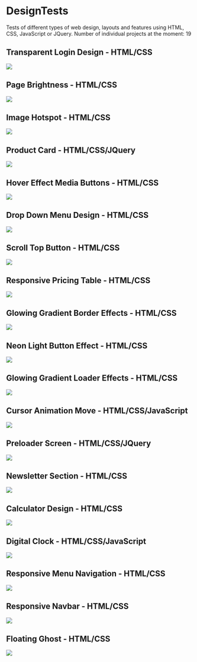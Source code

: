 # DesignTests
Tests of different types of web design, layouts and features using HTML, CSS, JavaScript or JQuery.
Number of individual projects at the moment: 19

## Transparent Login Design - HTML/CSS
![](/images/Transparent-Login-Design.png?w=512)

## Page Brightness - HTML/CSS
![](/images/Page-Brightness.png?w=512)

## Image Hotspot - HTML/CSS
![](/images/Image-Hotspot.png?w=512)

## Product Card - HTML/CSS/JQuery
![](/images/Product-Card.png?w=512)

## Hover Effect Media Buttons - HTML/CSS
![](/images/Hover-Effect-Media-Button.png?w=512)

## Drop Down Menu Design - HTML/CSS
![](/images/Drop-Down-Menu.png?w=512)

## Scroll Top Button - HTML/CSS
![](/images/Scroll-Top-Btn.png?w=512)

## Responsive Pricing Table - HTML/CSS
![](/images/Responsive-Pricing-Table.png?w=512)

## Glowing Gradient Border Effects - HTML/CSS
![](/images/Glowing-Gradient-Border.png?w=512)

## Neon Light Button Effect - HTML/CSS
![](/images/Neon-Hover-Effect.png?w=512)

## Glowing Gradient Loader Effects - HTML/CSS
![](/images/Glowing-Gradient-Loader.png?w=512)

## Cursor Animation Move - HTML/CSS/JavaScript
![](/images/Cursor-Animation.png?w=512)

## Preloader Screen - HTML/CSS/JQuery
![](/images/Preloader-Screen.png?w=512)

## Newsletter Section - HTML/CSS
![](/images/Newsletter-Section.png?w=512)

## Calculator Design - HTML/CSS
![](/images/Calculator.png?w=512)

## Digital Clock - HTML/CSS/JavaScript
![](/images/Digital-Clock.png?w=512)

## Responsive Menu Navigation - HTML/CSS
![](/images/Responsive-Menu.png?w=512)

## Responsive Navbar - HTML/CSS
![](/images/Responsive-Navbar.png?w=512)

## Floating Ghost - HTML/CSS
![](/images/Ghost.png?w=512)


